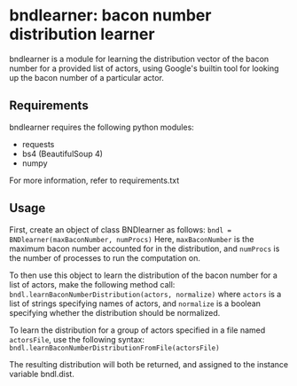 bndlearner: bacon number distribution learner
========

bndlearner is a module for learning the distribution vector of the bacon number for a provided list of actors, using Google's builtin tool for looking up the bacon number of a particular actor.

Requirements
------------

bndlearner requires the following python modules:
* requests
* bs4 (BeautifulSoup 4)
* numpy

For more information, refer to requirements.txt

Usage
------------
First, create an object of class BNDlearner as follows:
`bndl = BNDlearner(maxBaconNumber, numProcs)`
Here, `maxBaconNumber` is the maximum bacon number accounted for in the distribution, and `numProcs` is the number of processes to run the computation on.

To then use this object to learn the distribution of the bacon number for a list of actors, make the following method call:
`bndl.learnBaconNumberDistribution(actors, normalize)`
where `actors` is a list of strings specifying names of actors, and `normalize` is a boolean specifying whether the distribution should be normalized.

To learn the distribution for a group of actors specified in a file named `actorsFile`, use the following syntax:
`bndl.learnBaconNumberDistributionFromFile(actorsFile)`

The resulting distribution will both be returned, and assigned to the instance variable bndl.dist.
